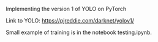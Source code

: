 Implementing the version 1 of YOLO on PyTorch

Link to YOLO: https://pjreddie.com/darknet/yolov1/

Small example of training is in the notebook testing.ipynb.
